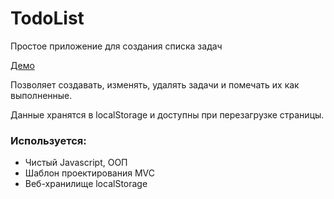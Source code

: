 # TodoList
Простое приложение для создания списка задач 

[Демо](https://skinroog.github.io/TodoList/)

Позволяет создавать, изменять, удалять задачи и помечать их как выполненные. 

Данные хранятся в localStorage и доступны при перезагрузке страницы.

### Используется:
* Чистый Javascript, ООП
* Шаблон проектирования MVC
* Веб-хранилище localStorage
